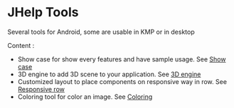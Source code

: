 # JHelp Tools

Several tools for Android, some are usable in KMP or in desktop

Content :
* Show case for show every features and have sample usage. See [Show case](/doc/showcase/ShowCase.md)
* 3D engine to add 3D scene to your application. See [3D engine](doc/engine3D/Engine3D.md)
* Customized layout to place components on responsive way in row. See [Responsive row](doc/responsive/row/ResponsiveRow.md)
* Coloring tool for color an image. See [Coloring](doc/coloring/Coloring.md)
